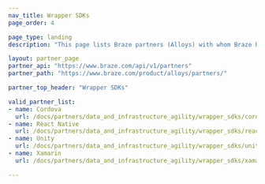 ```yaml
---
nav_title: Wrapper SDKs
page_order: 4

page_type: landing
description: "This page lists Braze partners (Alloys) with whom Braze has a direct integration."

layout: partner_page
partner_api: "https://www.braze.com/api/v1/partners"
partner_path: "https://www.braze.com/product/alloys/partners/"

partner_top_header: "Wrapper SDKs"

valid_partner_list:
- name: Cordova
  url: /docs/partners/data_and_infrastructure_agility/wrapper_sdks/cordova/
- name: React Native
  url: /docs/partners/data_and_infrastructure_agility/wrapper_sdks/react_native/
- name: Unity
  url: /docs/partners/data_and_infrastructure_agility/wrapper_sdks/unity/
- name: Xamarin
  url: /docs/partners/data_and_infrastructure_agility/wrapper_sdks/xamarin/

---
```

